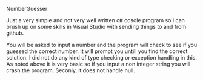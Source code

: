 NumberGuesser

Just a very simple and not very well written c# cosole program so I can brush up on some skills in Visual Studio with sending things to and from github. 

You will be asked to input a number and the program will check to see if you guessed the correct number. It will prompt you untill you find the correct solution. 
I did not do any kind of type checking or exception handling in this. As noted above it is very basic so if you input a non integer string you will crash the program. Seconly,
it does not handle null. 
